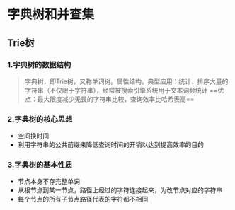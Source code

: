 # 字典树和并查集
## Trie树
### 1.字典树的数据结构
  > 字典树，即Trie树，又称单词树。属性结构。典型应用：统计、排序大量的字符串（不仅限于字符串），经常被搜索引擎系统用于文本词频统计
  ==优点：最大限度减少无畏的字符串比较，查询效率比哈希表高==
### 2.字典树的核心思想
  - 空间换时间
  - 利用字符串的公共前缀来降低查询时间的开销以达到提高效率的目的
### 3.字典树的基本性质
  - 节点本身不存完整单词
  - 从根节点到某一节点，路径上经过的字符连接起来，为改节点对应的字符串
  - 每个节点的所有子节点路径代表的字符都不相同

  

